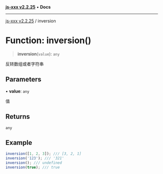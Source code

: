 [**js-xxx v2.2.25**](../README.md) • **Docs**

***

[js-xxx v2.2.25](../README.md) / inversion

# Function: inversion()

> **inversion**(`value`): `any`

反转数组或者字符串

## Parameters

• **value**: `any`

值

## Returns

`any`

## Example

```ts
inversion([1, 2, 3]); /// [3, 2, 1]
inversion('123'); /// '321'
inversion(); /// undefined
inversion(true); /// true
```
